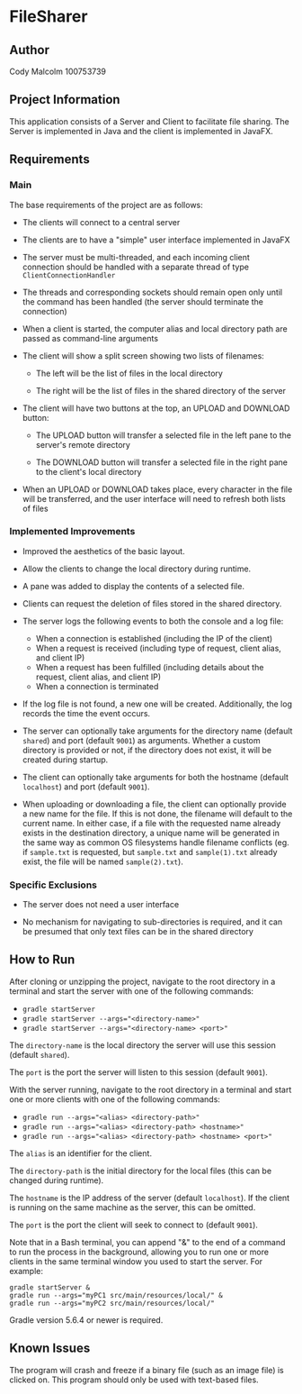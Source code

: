 # FileSharer

## Author

Cody Malcolm 100753739

## Project Information

This application consists of a Server and Client to facilitate file sharing. The Server is implemented in Java and the client is implemented in JavaFX.

## Requirements

### Main

The base requirements of the project are as follows:

- The clients will connect to a central server

- The clients are to have a "simple" user interface implemented in JavaFX

- The server must be multi-threaded, and each incoming client connection should be handled with a separate thread of type `ClientConnectionHandler`

- The threads and corresponding sockets should remain open only until the command has been handled (the server should terminate the connection)

- When a client is started, the computer alias and local directory path are passed as command-line arguments

- The client will show a split screen showing two lists of filenames:

  - The left will be the list of files in the local directory
  
  - The right will be the list of files in the shared directory of the server
  
- The client will have two buttons at the top, an UPLOAD and DOWNLOAD button:
 
  - The UPLOAD button will transfer a selected file in the left pane to the server's remote directory
  
  - The DOWNLOAD button will transfer a selected file in the right pane to the client's local directory
  
- When an UPLOAD or DOWNLOAD takes place, every character in the file will be transferred, and the user interface will need to refresh both lists of files

### Implemented Improvements

- Improved the aesthetics of the basic layout.

- Allow the clients to change the local directory during runtime.

- A pane was added to display the contents of a selected file.

- Clients can request the deletion of files stored in the shared directory.

- The server logs the following events to both the console and a log file:
    - When a connection is established (including the IP of the client)
    - When a request is received (including type of request, client alias, and client IP)
    - When a request has been fulfilled (including details about the request, client alias, and client IP)
    - When a connection is terminated
    
- If the log file is not found, a new one will be created. Additionally, the log records the time the event occurs.

- The server can optionally take arguments for the directory name (default `shared`) and port (default `9001`) as arguments.
  Whether a custom directory is provided or not, if the directory does not exist, it will be created during startup.
  
- The client can optionally take arguments for both the hostname (default `localhost`) and port (default `9001`).
  
- When uploading or downloading a file, the client can optionally provide a new name for the file.
If this is not done, the filename will default to the current name. 
  In either case, if a file with the requested name already exists in the destination directory,
  a unique name will be generated in the same way as common OS filesystems handle filename conflicts 
  (eg. if `sample.txt` is requested, but `sample.txt` and `sample(1).txt` already exist, the file will be named `sample(2).txt`).

### Specific Exclusions

- The server does not need a user interface

- No mechanism for navigating to sub-directories is required, and it can be presumed that only text files can be in the shared directory

## How to Run

After cloning or unzipping the project, navigate to the root directory in a terminal and start the server with one of the following commands: 
- `gradle startServer`
- `gradle startServer --args="<directory-name>"`
- `gradle startServer --args="<directory-name> <port>"`

The `directory-name` is the local directory the server will use this session (default `shared`). 

The `port` is the port the server will listen to this session (default `9001`).

With the server running, navigate to the root directory in a terminal and start one or more clients with one of the following commands:
- `gradle run --args="<alias> <directory-path>"`
- `gradle run --args="<alias> <directory-path> <hostname>"`
- `gradle run --args="<alias> <directory-path> <hostname> <port>"`

The `alias` is an identifier for the client.

The `directory-path` is the initial directory for the local files (this can be changed during runtime).

The `hostname` is the IP address of the server (default `localhost`). If the client is running on the same machine as the server, this can be omitted.

The `port` is the port the client will seek to connect to (default `9001`).

Note that in a Bash terminal, you can append "&" to the end of a command to run the process in the background, allowing you to run one or more clients in the same terminal window you used to start the server. For example: 
```
gradle startServer &
gradle run --args="myPC1 src/main/resources/local/" &
gradle run --args="myPC2 src/main/resources/local/"
```
Gradle version 5.6.4 or newer is required.

## Known Issues

The program will crash and freeze if a binary file (such as an image file) is clicked on.
This program should only be used with text-based files.